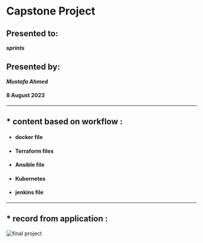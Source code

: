 # Capstone Project #
## Presented to: ##
***sprints***

## Presented by: ##
***Mustafa Ahmed***
#### 8 August 2023 #### 
***

## * content based on  workflow  :
-  #### docker file ####
-   #### Terraform files ####
-   #### Ansible file ####
-   #### Kubernetes ####
-   #### jenkins file ####
  ***
  ## * record from application :
  ![final project](https://github.com/helmy1992/project-final/assets/123759807/94ba043a-8668-4c20-a835-f27434d2d2d1)

  
  
